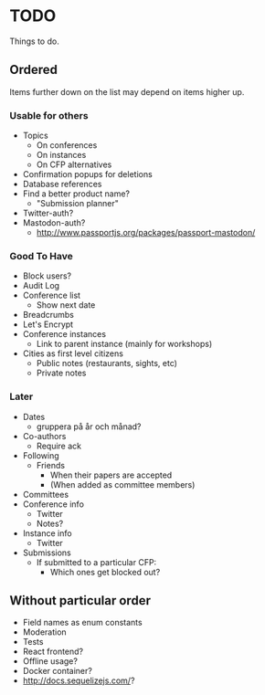 # TODO

Things to do.

## Ordered

Items further down on the list may depend on items higher up.

### Usable for others

* Topics
  * On conferences
  * On instances
  * On CFP alternatives
* Confirmation popups for deletions
* Database references
* Find a better product name?
  * "Submission planner"
* Twitter-auth?
* Mastodon-auth?
  * http://www.passportjs.org/packages/passport-mastodon/

### Good To Have

* Block users?
* Audit Log
* Conference list
  * Show next date
* Breadcrumbs
* Let's Encrypt
* Conference instances
  * Link to parent instance (mainly for workshops)
* Cities as first level citizens
  * Public notes (restaurants, sights, etc)
  * Private notes

### Later

* Dates
  * gruppera på år och månad?
* Co-authors
  * Require ack
* Following
  * Friends
    * When their papers are accepted
    * (When added as committee members)
* Committees
* Conference info
  * Twitter
  * Notes?
* Instance info
  * Twitter
* Submissions
  * If submitted to a particular CFP:
    * Which ones get blocked out?

## Without particular order

* Field names as enum constants
* Moderation
* Tests
* React frontend?
* Offline usage?
* Docker container?
* http://docs.sequelizejs.com/?
